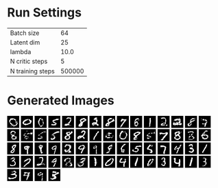# Run Settings
| | |
| - | - |
| Batch size | 64 |
| Latent dim | 25 |
| lambda | 10.0 |
| N critic steps | 5 |
| N training steps | 500000 |
# Generated Images
![alt text](imgs/img0.png)
![alt text](imgs/img1.png)
![alt text](imgs/img2.png)
![alt text](imgs/img3.png)
![alt text](imgs/img4.png)
![alt text](imgs/img5.png)
![alt text](imgs/img6.png)
![alt text](imgs/img7.png)
![alt text](imgs/img8.png)
![alt text](imgs/img9.png)
![alt text](imgs/img10.png)
![alt text](imgs/img11.png)
![alt text](imgs/img12.png)
![alt text](imgs/img13.png)
![alt text](imgs/img14.png)
![alt text](imgs/img15.png)
![alt text](imgs/img16.png)
![alt text](imgs/img17.png)
![alt text](imgs/img18.png)
![alt text](imgs/img19.png)
![alt text](imgs/img20.png)
![alt text](imgs/img21.png)
![alt text](imgs/img22.png)
![alt text](imgs/img23.png)
![alt text](imgs/img24.png)
![alt text](imgs/img25.png)
![alt text](imgs/img26.png)
![alt text](imgs/img27.png)
![alt text](imgs/img28.png)
![alt text](imgs/img29.png)
![alt text](imgs/img30.png)
![alt text](imgs/img31.png)
![alt text](imgs/img32.png)
![alt text](imgs/img33.png)
![alt text](imgs/img34.png)
![alt text](imgs/img35.png)
![alt text](imgs/img36.png)
![alt text](imgs/img37.png)
![alt text](imgs/img38.png)
![alt text](imgs/img39.png)
![alt text](imgs/img40.png)
![alt text](imgs/img41.png)
![alt text](imgs/img42.png)
![alt text](imgs/img43.png)
![alt text](imgs/img44.png)
![alt text](imgs/img45.png)
![alt text](imgs/img46.png)
![alt text](imgs/img47.png)
![alt text](imgs/img48.png)
![alt text](imgs/img49.png)
![alt text](imgs/img50.png)
![alt text](imgs/img51.png)
![alt text](imgs/img52.png)
![alt text](imgs/img53.png)
![alt text](imgs/img54.png)
![alt text](imgs/img55.png)
![alt text](imgs/img56.png)
![alt text](imgs/img57.png)
![alt text](imgs/img58.png)
![alt text](imgs/img59.png)
![alt text](imgs/img60.png)
![alt text](imgs/img61.png)
![alt text](imgs/img62.png)
![alt text](imgs/img63.png)
